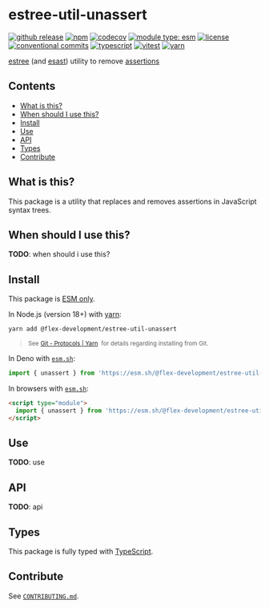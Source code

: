 # estree-util-unassert

[![github release](https://img.shields.io/github/v/release/flex-development/estree-util-unassert.svg?include_prereleases&sort=semver)](https://github.com/flex-development/estree-util-unassert/releases/latest)
[![npm](https://img.shields.io/npm/v/@flex-development/estree-util-unassert.svg)](https://npmjs.com/package/@flex-development/estree-util-unassert)
[![codecov](https://codecov.io/gh/flex-development/estree-util-unassert/graph/badge.svg?token=qbrCLnCoJp)](https://codecov.io/gh/flex-development/estree-util-unassert)
[![module type: esm](https://img.shields.io/badge/module%20type-esm-brightgreen)](https://github.com/voxpelli/badges-cjs-esm)
[![license](https://img.shields.io/github/license/flex-development/estree-util-unassert.svg)](LICENSE.md)
[![conventional commits](https://img.shields.io/badge/-conventional%20commits-fe5196?logo=conventional-commits&logoColor=ffffff)](https://conventionalcommits.org/)
[![typescript](https://img.shields.io/badge/-typescript-3178c6?logo=typescript&logoColor=ffffff)](https://typescriptlang.org/)
[![vitest](https://img.shields.io/badge/-vitest-6e9f18?style=flat&logo=vitest&logoColor=ffffff)](https://vitest.dev/)
[![yarn](https://img.shields.io/badge/-yarn-2c8ebb?style=flat&logo=yarn&logoColor=ffffff)](https://yarnpkg.com/)

[estree][estree] (and [esast][esast]) utility to remove [assertions][assertion]

## Contents

- [What is this?](#what-is-this)
- [When should I use this?](#when-should-i-use-this)
- [Install](#install)
- [Use](#use)
- [API](#api)
- [Types](#types)
- [Contribute](#contribute)

## What is this?

This package is a utility that replaces and removes assertions in JavaScript syntax trees.

## When should I use this?

**TODO**: when should i use this?

## Install

This package is [ESM only][esm].

In Node.js (version 18+) with [yarn][yarn]:

```sh
yarn add @flex-development/estree-util-unassert
```

<blockquote>
  <small>
    See <a href='https://yarnpkg.com/protocol/git'>Git - Protocols | Yarn</a>
    &nbsp;for details regarding installing from Git.
  </small>
</blockquote>

In Deno with [`esm.sh`][esmsh]:

```ts
import { unassert } from 'https://esm.sh/@flex-development/estree-util-unassert'
```

In browsers with [`esm.sh`][esmsh]:

```html
<script type="module">
  import { unassert } from 'https://esm.sh/@flex-development/estree-util-unassert'
</script>
```

## Use

**TODO**: use

## API

**TODO**: api

## Types

This package is fully typed with [TypeScript][typescript].

## Contribute

See [`CONTRIBUTING.md`](CONTRIBUTING.md).

[assertion]: https://en.wikipedia.org/wiki/Assertion_(software_development)
[esast]: https://github.com/syntax-tree/esast
[esm]: https://gist.github.com/sindresorhus/a39789f98801d908bbc7ff3ecc99d99c
[esmsh]: https://esm.sh/
[estree]: https://github.com/estree/estree
[typescript]: https://www.typescriptlang.org
[yarn]: https://yarnpkg.com
